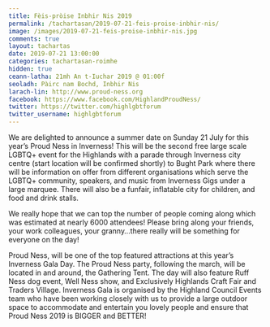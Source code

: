 ```yaml
---
title: Fèis-pròise Inbhir Nis 2019
permalink: /tachartasan/2019-07-21-feis-proise-inbhir-nis/
image: /images/2019-07-21-feis-proise-inbhir-nis.jpg
comments: true
layout: tachartas
date: 2019-07-21 13:00:00
categories: tachartasan-roimhe
hidden: true
ceann-latha: 21mh An t-Iuchar 2019 @ 01:00f
seoladh: Pàirc nam Bochd, Inbhir Nis
larach-lin: http://www.proud-ness.org
facebook: https://www.facebook.com/HighlandProudNess/
twitter: https://twitter.com/highlgbtforum
twitter_username: highlgbtforum
---
```


We are delighted to announce a summer date on Sunday 21 July for this year’s Proud Ness in Inverness! This will be the second free large scale LGBTQ+ event for the Highlands with a parade through Inverness city centre (start location will be confirmed shortly) to Bught Park where there will be information on offer from different organisations which serve the LGBTQ+ community, speakers, and music from Inverness Gigs under a large marquee. There will also be a funfair, inflatable city for children, and food and drink stalls.

<!--more-->

We really hope that we can top the number of people coming along which was estimated at nearly 6000 attendees! Please bring along your friends, your work colleagues, your granny…there really will be something for everyone on the day!

Proud Ness, will be one of the top featured attractions at this year’s Inverness Gala Day. The Proud Ness party, following the march, will be located in and around, the Gathering Tent. The day will also feature Ruff Ness dog event, Well Ness show, and Exclusively Highlands Craft Fair and Traders Village.
Inverness Gala is organised by the Highland Council Events team who have been working closely with us to provide a large outdoor space to accommodate and entertain you lovely people and ensure that Proud Ness 2019 is BIGGER and BETTER!
